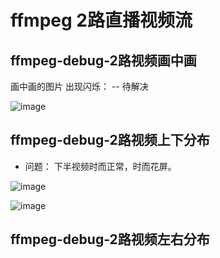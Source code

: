 # ffmpeg 2路直播视频流


## ffmpeg-debug-2路视频画中画

画中画的图片 出现闪烁： -- 待解决

![image](https://github.com/user-attachments/assets/8280231a-50fe-4e63-b708-9c501cf1be52)


## ffmpeg-debug-2路视频上下分布

* 问题： 下半视频时而正常，时而花屏。

![image](https://github.com/user-attachments/assets/b68951ea-4201-4188-a212-bf08b0687345)

![image](https://github.com/user-attachments/assets/ac8dae4b-0fb2-425d-8bba-b38cedeb8b82)



## ffmpeg-debug-2路视频左右分布

